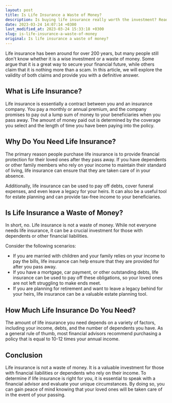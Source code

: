 ```yaml
---
layout: post
title: Is Life Insurance a Waste of Money?
description: Is buying life insurance really worth the investment? Read on to find out if it is a wise decision or a waste of money.
date: 2023-03-24 14:07:14 +0300
last_modified_at: 2023-03-24 15:33:18 +0300
slug: is-life-insurance-a-waste-of-money
original: Is life insurance a waste of money?
---
```

Life insurance has been around for over 200 years, but many people still don't know whether it is a wise investment or a waste of money. Some argue that it is a great way to secure your financial future, while others claim that it is nothing more than a scam. In this article, we will explore the validity of both claims and provide you with a definitive answer.

## What is Life Insurance?

Life insurance is essentially a contract between you and an insurance company. You pay a monthly or annual premium, and the company promises to pay out a lump sum of money to your beneficiaries when you pass away. The amount of money paid out is determined by the coverage you select and the length of time you have been paying into the policy.

## Why Do You Need Life Insurance?

The primary reason people purchase life insurance is to provide financial protection for their loved ones after they pass away. If you have dependents or other family members who rely on your income to maintain their standard of living, life insurance can ensure that they are taken care of in your absence.

Additionally, life insurance can be used to pay off debts, cover funeral expenses, and even leave a legacy for your heirs. It can also be a useful tool for estate planning and can provide tax-free income to your beneficiaries.

## Is Life Insurance a Waste of Money?

In short, no. Life insurance is not a waste of money. While not everyone needs life insurance, it can be a crucial investment for those with dependents or other financial liabilities.

Consider the following scenarios:

* If you are married with children and your family relies on your income to pay the bills, life insurance can help ensure that they are provided for after you pass away.
* If you have a mortgage, car payment, or other outstanding debts, life insurance can be used to pay off these obligations, so your loved ones are not left struggling to make ends meet.
* If you are planning for retirement and want to leave a legacy behind for your heirs, life insurance can be a valuable estate planning tool.

## How Much Life Insurance Do You Need?

The amount of life insurance you need depends on a variety of factors, including your income, debts, and the number of dependents you have. As a general rule of thumb, most financial advisors recommend purchasing a policy that is equal to 10-12 times your annual income.

## Conclusion

Life insurance is not a waste of money. It is a valuable investment for those with financial liabilities or dependents who rely on their income. To determine if life insurance is right for you, it is essential to speak with a financial advisor and evaluate your unique circumstances. By doing so, you can gain peace of mind knowing that your loved ones will be taken care of in the event of your passing.